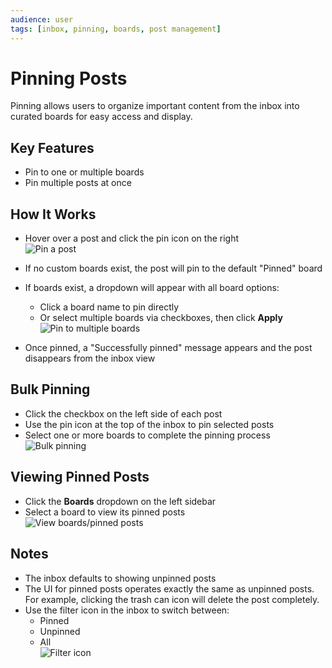 ```yaml
---
audience: user
tags: [inbox, pinning, boards, post management]
---
```


# Pinning Posts

Pinning allows users to organize important content from the inbox into curated boards for easy access and display.

## Key Features

- Pin to one or multiple boards
- Pin multiple posts at once

## How It Works

- Hover over a post and click the pin icon on the right  
  ![Pin a post](https://github.com/user-attachments/assets/9d088b06-a6bb-4237-9ac6-68e6678c3904)

- If no custom boards exist, the post will pin to the default "Pinned" board
- If boards exist, a dropdown will appear with all board options:
  - Click a board name to pin directly
  - Or select multiple boards via checkboxes, then click **Apply**  
    ![Pin to multiple boards](https://github.com/user-attachments/assets/314f3112-e1f3-452e-a062-c98d25ce52f9)

- Once pinned, a "Successfully pinned" message appears and the post disappears from the inbox view

## Bulk Pinning

- Click the checkbox on the left side of each post
- Use the pin icon at the top of the inbox to pin selected posts
- Select one or more boards to complete the pinning process  
  ![Bulk pinning](https://github.com/user-attachments/assets/8000a701-85e1-4fa5-9e21-63975958b686)

## Viewing Pinned Posts

- Click the **Boards** dropdown on the left sidebar
- Select a board to view its pinned posts  
  ![View boards/pinned posts](https://github.com/user-attachments/assets/aa9ddc6f-7ee8-46d2-9ca4-22a3f9fe5667)

## Notes

- The inbox defaults to showing unpinned posts
- The UI for pinned posts operates exactly the same as unpinned posts. For example, clicking the trash can icon will delete the post completely.
- Use the filter icon in the inbox to switch between:
  - Pinned
  - Unpinned
  - All  
    ![Filter icon](https://github.com/user-attachments/assets/804f8ee6-7137-4db9-aa80-e057579bc74c)

